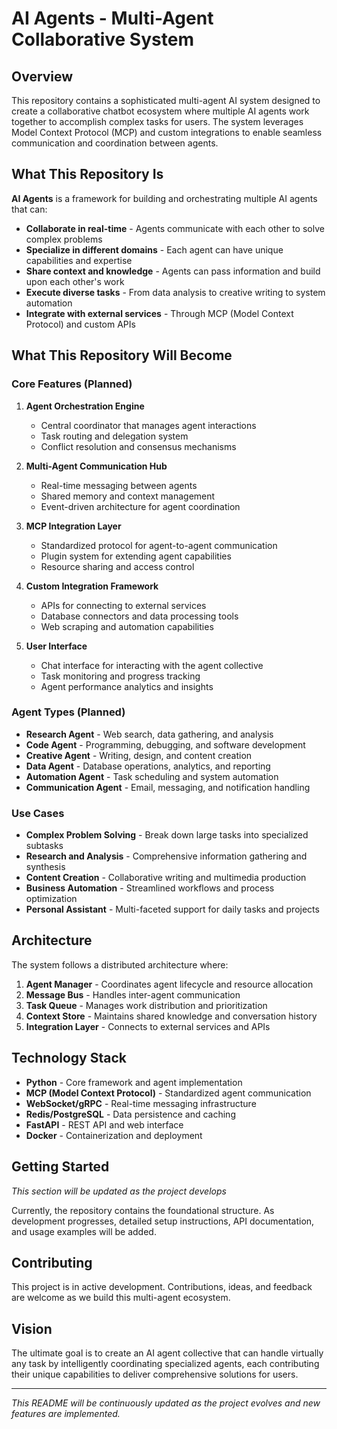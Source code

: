 # AI Agents - Multi-Agent Collaborative System

## Overview

This repository contains a sophisticated multi-agent AI system designed to create a collaborative chatbot ecosystem where multiple AI agents work together to accomplish complex tasks for users. The system leverages Model Context Protocol (MCP) and custom integrations to enable seamless communication and coordination between agents.

## What This Repository Is

**AI Agents** is a framework for building and orchestrating multiple AI agents that can:

- **Collaborate in real-time** - Agents communicate with each other to solve complex problems
- **Specialize in different domains** - Each agent can have unique capabilities and expertise
- **Share context and knowledge** - Agents can pass information and build upon each other's work
- **Execute diverse tasks** - From data analysis to creative writing to system automation
- **Integrate with external services** - Through MCP (Model Context Protocol) and custom APIs

## What This Repository Will Become

### Core Features (Planned)

1. **Agent Orchestration Engine**
   - Central coordinator that manages agent interactions
   - Task routing and delegation system
   - Conflict resolution and consensus mechanisms

2. **Multi-Agent Communication Hub**
   - Real-time messaging between agents
   - Shared memory and context management
   - Event-driven architecture for agent coordination

3. **MCP Integration Layer**
   - Standardized protocol for agent-to-agent communication
   - Plugin system for extending agent capabilities
   - Resource sharing and access control

4. **Custom Integration Framework**
   - APIs for connecting to external services
   - Database connectors and data processing tools
   - Web scraping and automation capabilities

5. **User Interface**
   - Chat interface for interacting with the agent collective
   - Task monitoring and progress tracking
   - Agent performance analytics and insights

### Agent Types (Planned)

- **Research Agent** - Web search, data gathering, and analysis
- **Code Agent** - Programming, debugging, and software development
- **Creative Agent** - Writing, design, and content creation
- **Data Agent** - Database operations, analytics, and reporting
- **Automation Agent** - Task scheduling and system automation
- **Communication Agent** - Email, messaging, and notification handling

### Use Cases

- **Complex Problem Solving** - Break down large tasks into specialized subtasks
- **Research and Analysis** - Comprehensive information gathering and synthesis
- **Content Creation** - Collaborative writing and multimedia production
- **Business Automation** - Streamlined workflows and process optimization
- **Personal Assistant** - Multi-faceted support for daily tasks and projects

## Architecture

The system follows a distributed architecture where:

1. **Agent Manager** - Coordinates agent lifecycle and resource allocation
2. **Message Bus** - Handles inter-agent communication
3. **Task Queue** - Manages work distribution and prioritization
4. **Context Store** - Maintains shared knowledge and conversation history
5. **Integration Layer** - Connects to external services and APIs

## Technology Stack

- **Python** - Core framework and agent implementation
- **MCP (Model Context Protocol)** - Standardized agent communication
- **WebSocket/gRPC** - Real-time messaging infrastructure
- **Redis/PostgreSQL** - Data persistence and caching
- **FastAPI** - REST API and web interface
- **Docker** - Containerization and deployment

## Getting Started

*This section will be updated as the project develops*

Currently, the repository contains the foundational structure. As development progresses, detailed setup instructions, API documentation, and usage examples will be added.

## Contributing

This project is in active development. Contributions, ideas, and feedback are welcome as we build this multi-agent ecosystem.

## Vision

The ultimate goal is to create an AI agent collective that can handle virtually any task by intelligently coordinating specialized agents, each contributing their unique capabilities to deliver comprehensive solutions for users.

---

*This README will be continuously updated as the project evolves and new features are implemented.*
